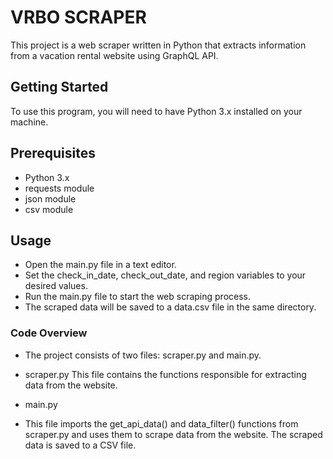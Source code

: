 # VRBO SCRAPER
This project is a web scraper written in Python that extracts information from a vacation rental website using GraphQL API.

## Getting Started
To use this program, you will need to have Python 3.x installed on your machine.

## Prerequisites
- Python 3.x
- requests module
- json module
- csv module

## Usage
- Open the main.py file in a text editor.
- Set the check_in_date, check_out_date, and region variables to your desired values.
- Run the main.py file to start the web scraping process.
- The scraped data will be saved to a data.csv file in the same directory.
### Code Overview
- The project consists of two files: scraper.py and main.py.

- scraper.py
This file contains the functions responsible for extracting data from the website.

- main.py
- This file imports the get_api_data() and data_filter() functions from scraper.py and uses them to scrape data from the website. The scraped data is saved to a CSV file.

